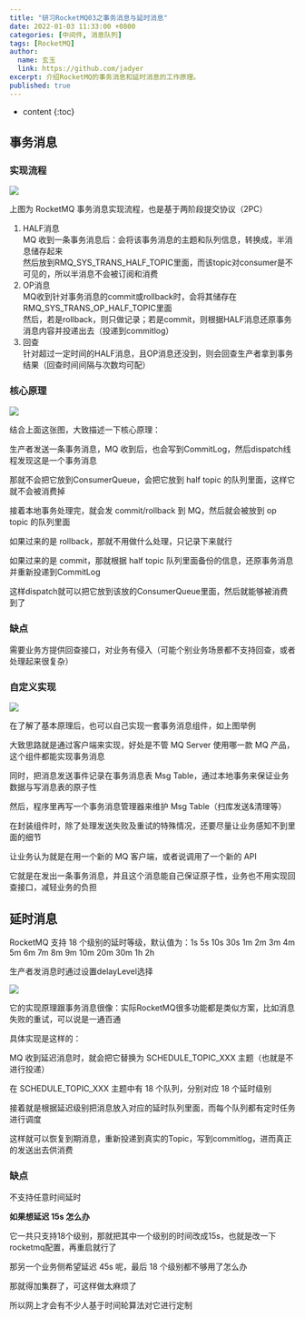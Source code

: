 ```yaml
---
title: "研习RocketMQ03之事务消息与延时消息"
date: 2022-01-03 11:33:00 +0800
categories: [中间件, 消息队列]
tags: [RocketMQ]
author:
  name: 玄玉
  link: https://github.com/jadyer
excerpt: 介绍RocketMQ的事务消息和延时消息的工作原理。
published: true
---
```


* content
{:toc}


## 事务消息

### 实现流程

![](https://cdn.jsdelivr.net/gh/jadyer/mydata/img/blog/2022/2022-01-03-rocketmq-tx-delay-01.png)

上图为 RocketMQ 事务消息实现流程，也是基于两阶段提交协议（2PC）

1. HALF消息<br/>
MQ 收到一条事务消息后：会将该事务消息的主题和队列信息，转换成，半消息储存起来<br/>
然后放到RMQ_SYS_TRANS_HALF_TOPIC里面，而该topic对consumer是不可见的，所以半消息不会被订阅和消费
2. OP消息<br/>
MQ收到针对事务消息的commit或rollback时，会将其储存在RMQ_SYS_TRANS_OP_HALF_TOPIC里面<br/>
然后，若是rollback，则只做记录；若是commit，则根据HALF消息还原事务消息内容并投递出去（投递到commitlog）
3. 回查<br/>
针对超过一定时间的HALF消息，且OP消息还没到，则会回查生产者拿到事务结果（回查时间间隔与次数均可配）

### 核心原理

![](https://cdn.jsdelivr.net/gh/jadyer/mydata/img/blog/2022/2022-01-03-rocketmq-tx-delay-02.png)

结合上面这张图，大致描述一下核心原理：

生产者发送一条事务消息，MQ 收到后，也会写到CommitLog，然后dispatch线程发现这是一个事务消息

那就不会把它放到ConsumerQueue，会把它放到 half topic 的队列里面，这样它就不会被消费掉

接着本地事务处理完，就会发 commit/rollback 到 MQ，然后就会被放到 op topic 的队列里面

如果过来的是 rollback，那就不用做什么处理，只记录下来就行

如果过来的是 commit，那就根据 half topic 队列里面备份的信息，还原事务消息并重新投递到CommitLog

这样dispatch就可以把它放到该放的ConsumerQueue里面，然后就能够被消费到了

### 缺点

需要业务方提供回查接口，对业务有侵入（可能个别业务场景都不支持回查，或者处理起来很复杂）

### 自定义实现

![](https://cdn.jsdelivr.net/gh/jadyer/mydata/img/blog/2022/2022-01-03-rocketmq-tx-delay-03.png)

在了解了基本原理后，也可以自己实现一套事务消息组件，如上图举例

大致思路就是通过客户端来实现，好处是不管 MQ Server 使用哪一款 MQ 产品，这个组件都能实现事务消息

同时，把消息发送事件记录在事务消息表 Msg Table，通过本地事务来保证业务数据与写消息表的原子性

然后，程序里再写一个事务消息管理器来维护 Msg Table（扫库发送&清理等）

在封装组件时，除了处理发送失败及重试的特殊情况，还要尽量让业务感知不到里面的细节

让业务认为就是在用一个新的 MQ 客户端，或者说调用了一个新的 API

它就是在发出一条事务消息，并且这个消息能自己保证原子性，业务也不用实现回查接口，减轻业务的负担

## 延时消息

RocketMQ 支持 18 个级别的延时等级，默认值为：1s 5s 10s 30s 1m 2m 3m 4m 5m 6m 7m 8m 9m 10m 20m 30m 1h 2h

生产者发消息时通过设置delayLevel选择

![](https://cdn.jsdelivr.net/gh/jadyer/mydata/img/blog/2022/2022-01-03-rocketmq-tx-delay-04.png)

它的实现原理跟事务消息很像：实际RocketMQ很多功能都是类似方案，比如消息失败的重试，可以说是一通百通

具体实现是这样的：

MQ 收到延迟消息时，就会把它替换为 SCHEDULE_TOPIC_XXX 主题（也就是不进行投递）

在 SCHEDULE_TOPIC_XXX 主题中有 18 个队列，分别对应 18 个延时级别

接着就是根据延迟级别把消息放入对应的延时队列里面，而每个队列都有定时任务进行调度

这样就可以恢复到期消息，重新投递到真实的Topic，写到commitlog，进而真正的发送出去供消费

### 缺点

不支持任意时间延时

**如果想延迟 15s 怎么办**

它一共只支持18个级别，那就把其中一个级别的时间改成15s，也就是改一下rocketmq配置，再重启就行了

那另一个业务侧希望延迟 45s 呢，最后 18 个级别都不够用了怎么办

那就得加集群了，可这样做太麻烦了

所以网上才会有不少人基于时间轮算法对它进行定制
